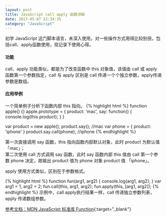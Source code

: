 ```yaml
---
layout: post
title: JavaScript call apply 函数详解
date: 2017-05-07 22:34:35
category: "JavaScript"
---
```


初学 JavaScript 这门脚本语言，未深入使用，对一些操作方式用得比较别扭，包括call、apply函数使用，现记录下使用心得。  

#### 功能
call、apply 功能类似，都是为了改变函数中 this 对象值，该值由 call 或 apply 函数第一个参数指定，call 与 apply 区别是 call 传递一个个独立参数，apply传递参数是数组。

#### 应用举例
一个简单例子分析下函数内部 this 指向。
{% highlight html %}
function apple() {}
apple.prototype = {
    product: 'mac',
    say: function() {
        console.log(this.product);
    }
}

var product = new apple();
product.say(); //mac
var phone = {
    product: 'iphone'
}
product.say.call(phone); //iphone
{% endhighlight %}

第一次直接调用 say 函数，this 指向函数内部默认对象，此时 product 为默认值 「mac」；   
第二次使用 call 方式调用 say 函数，此时 say 函数内部 this 值由 call 第一个参数 phone 决定，故输出 product 值为 phone 对象 product 值 「iphone」。  

apply 使用方式类似，区别在于参数格式。

{% highlight html %}
function fun(arg1, arg2) {
    console.log(arg1, arg2);
}
var arg1 = 1, arg2 = 2;
fun.call(this, arg1, arg2);
fun.apply(this, [arg1, arg2]);
{% endhighlight %}
示例中，call apply执行结果一样，call 传递独立参数列表，apply 传递数组参数。


[参考文档：MDN JavaScript 标准库 Function](https://developer.mozilla.org/zh-CN/docs/Web/JavaScript/Reference/Global_Objects/Function){:target="_blank"}
